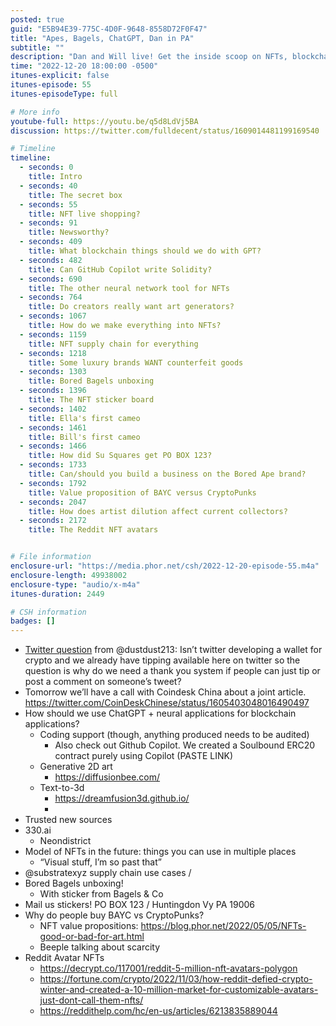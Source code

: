 ```yaml
---
posted: true
guid: "E5B94E39-775C-4D0F-9648-8558D72F0F47"
title: "Apes, Bagels, ChatGPT, Dan in PA"
subtitle: ""
description: "Dan and Will live! Get the inside scoop on NFTs, blockchain, and ChatGPT. Explore the potential of using ChatGPT and neural applications for blockchain, discover why some luxury brands embrace counterfeit goods, and see the Bored Bagels unboxing and NFT sticker boards. #NFT #blockchain #GPT"
time: "2022-12-20 18:00:00 -0500"
itunes-explicit: false
itunes-episode: 55
itunes-episodeType: full

# More info
youtube-full: https://youtu.be/q5d8LdVj5BA
discussion: https://twitter.com/fulldecent/status/1609014481199169540

# Timeline
timeline:
  - seconds: 0
    title: Intro
  - seconds: 40
    title: The secret box
  - seconds: 55
    title: NFT live shopping?
  - seconds: 91
    title: Newsworthy?
  - seconds: 409
    title: What blockchain things should we do with GPT?
  - seconds: 482
    title: Can GitHub Copilot write Solidity?
  - seconds: 690
    title: The other neural network tool for NFTs
  - seconds: 764
    title: Do creators really want art generators?
  - seconds: 1067
    title: How do we make everything into NFTs?
  - seconds: 1159
    title: NFT supply chain for everything
  - seconds: 1218
    title: Some luxury brands WANT counterfeit goods
  - seconds: 1303
    title: Bored Bagels unboxing
  - seconds: 1396
    title: The NFT sticker board
  - seconds: 1402
    title: Ella's first cameo
  - seconds: 1461
    title: Bill's first cameo
  - seconds: 1466
    title: How did Su Squares get PO BOX 123?
  - seconds: 1733
    title: Can/should you build a business on the Bored Ape brand?
  - seconds: 1792
    title: Value proposition of BAYC versus CryptoPunks
  - seconds: 2047
    title: How does artist dilution affect current collectors?
  - seconds: 2172
    title: The Reddit NFT avatars


# File information
enclosure-url: "https://media.phor.net/csh/2022-12-20-episode-55.m4a"
enclosure-length: 49938002
enclosure-type: "audio/x-m4a"
itunes-duration: 2449

# CSH information
badges: []
---
```


<!--end of quick notes-->

- [Twitter question](https://twitter.com/dustdust213/status/1585041760954200064) from @dustdust213: Isn’t twitter developing a wallet for crypto and we already have tipping available here on twitter so the question is why do we need a thank you system if people can just tip or post a comment on someone’s tweet?
- Tomorrow we’ll have a call with Coindesk China about a joint article. https://twitter.com/CoinDeskChinese/status/1605403048016490497
- How should we use ChatGPT + neural applications for blockchain applications?
  - Coding support (though, anything produced needs to be audited)
    - Also check out Github Copilot. We created a Soulbound ERC20 contract purely using Copilot (PASTE LINK)
  - Generative 2D art
    - https://diffusionbee.com/ 
  - Text-to-3d 
    - https://dreamfusion3d.github.io/
    - 
- Trusted new sources
- 330.ai
  - Neondistrict
- Model of NFTs in the future: things you can use in multiple places
  - “Visual stuff, I’m so past that”
- @substratexyz supply chain use cases / 
- Bored Bagels unboxing!
  - With sticker from Bagels & Co
- Mail us stickers! PO BOX 123 / Huntingdon Vy PA 19006
- Why do people buy BAYC vs CryptoPunks?
  - NFT value propositions: https://blog.phor.net/2022/05/05/NFTs-good-or-bad-for-art.html
  - Beeple talking about scarcity
- Reddit Avatar NFTs
  - https://decrypt.co/117001/reddit-5-million-nft-avatars-polygon
  - https://fortune.com/crypto/2022/11/03/how-reddit-defied-crypto-winter-and-created-a-10-million-market-for-customizable-avatars-just-dont-call-them-nfts/
  - https://reddithelp.com/hc/en-us/articles/6213835889044